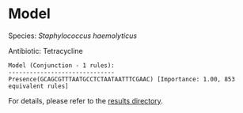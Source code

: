 
# Model

Species: *Staphylococcus haemolyticus*

Antibiotic: Tetracycline

```
Model (Conjunction - 1 rules):
------------------------------
Presence(GCAGCGTTTAATGCCTCTAATAATTTCGAAC) [Importance: 1.00, 853 equivalent rules]

```

For details, please refer to the [results directory](../../../../../results/scm_b/staphylococcus%20haemolyticus/tetracycline/repeat_9/).

